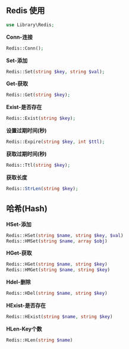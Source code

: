 ## Redis 使用
```php
use Library\Redis;
```
**Conn-连接**
```php
Redis::Conn();
```
**Set-添加**
```php
Redis::Set(string $key, string $val);
```
**Get-获取**
```php
Redis::Get(string $key);
```
**Exist-是否存在**
```php
Redis::Exist(string $key);
```
**设置过期时间(秒)**
```php
Redis::Expire(string $key, int $ttl);
```
**获取过期时间(秒)**
```php
Redis::Ttl(string $key);
```
**获取长度**
```php
Redis::StrLen(string $key);
```

## 哈希(Hash)
**HSet-添加**
```php
Redis::HSet(string $name, string $key, $val)
Redis::HMSet(string $name, array $obj)
```
**HGet-获取**
```php
Redis::HGet(string $name, string $key)
Redis::HMGet(string $name, string $key)
```
**Hdel-删除**
```php
Redis::HDel(string $name, string $key)
```
**HExist-是否存在**
```php
Redis::HExist(string $name, string $key)
```
**HLen-Key个数**
```php
Redis::HLen(string $name)
```